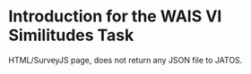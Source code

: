 # Introduction for the WAIS VI Similitudes Task

HTML/SurveyJS page, does not return any JSON file to JATOS.
